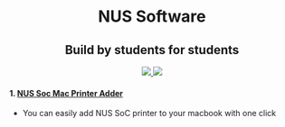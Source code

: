 <h1 align="center">NUS Software</h1>
<h2 align="center">Build by students for students</h2>

<div align="center">
<a href="">
		<img src="https://img.shields.io/github/stars/badges/shields.svg?style=social&label=Star">
	</a>
	<a href="https://github.com/kohchihao/NUS-Softwares/blob/master/LICENSE">
		<img src="https://img.shields.io/pypi/l/pipenv.svg">
	</a>
</div>


#### 1. [NUS Soc Mac Printer Adder](https://medium.com/@kohchihao/dear-nus-soc-why-your-printers-so-hard-to-add-9794a5e70979)
- You can easily add NUS SoC printer to your macbook with one click 